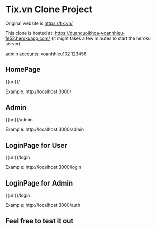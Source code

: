 # Tix.vn Clone Project

Original website is https://tix.vn/

This clone is hosted at: https://duancuoikhoa-voanhhieu-fe52.herokuapp.com/
(it might takes a few minutes to start the heroku server)

admin accounts: 
voanhhieu102
123456

## HomePage ##

{{url}}/

Example: http://localhost:3000/

## Admin ##

{{url}}/admin

Example: http://localhost:3000/admin

## LoginPage for User ##

{{url}}/login

Example: http://localhost:3000/login

## LoginPage for Admin ##

{{url}}/login

Example: http://localhost:3000/auth

## Feel free to test it out ##
